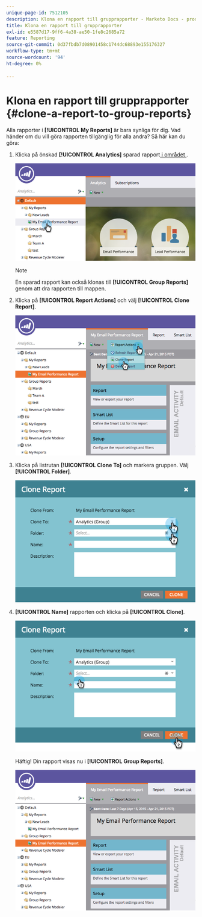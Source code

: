 ```yaml
---
unique-page-id: 7512105
description: Klona en rapport till grupprapporter - Marketo Docs - produktdokumentation
title: Klona en rapport till grupprapporter
exl-id: e5587d17-9ff6-4a38-ae50-1fe8c2685a72
feature: Reporting
source-git-commit: 0d37fbdb7d08901458c1744dc68893e155176327
workflow-type: tm+mt
source-wordcount: '94'
ht-degree: 0%

---
```


# Klona en rapport till grupprapporter {#clone-a-report-to-group-reports}

Alla rapporter i **[!UICONTROL My Reports]** är bara synliga för dig. Vad händer om du vill göra rapporten tillgänglig för alla andra? Så här kan du göra:

1. Klicka på önskad **[!UICONTROL Analytics]** sparad rapport[ i området ](/help/marketo/product-docs/reporting/basic-reporting/creating-reports/save-a-report.md).

   ![](assets/image2015-4-21-11-3a25-3a54.png)

   >[!NOTE]
   >
   >En sparad rapport kan också klonas till **[!UICONTROL Group Reports]** genom att dra rapporten till mappen.

1. Klicka på **[!UICONTROL Report Actions]** och välj **[!UICONTROL Clone Report]**.

   ![](assets/image2015-4-21-11-3a29-3a32.png)

1. Klicka på listrutan **[!UICONTROL Clone To]** och markera gruppen. Välj **[!UICONTROL Folder]**.

   ![](assets/image2015-4-21-11-3a32-3a0.png)

1. **[!UICONTROL Name]** rapporten och klicka på **[!UICONTROL Clone]**.

   ![](assets/image2015-4-21-11-3a33-3a11.png)

   Häftig! Din rapport visas nu i **[!UICONTROL Group Reports]**.

   ![](assets/image2015-4-21-11-3a37-3a25.png)
